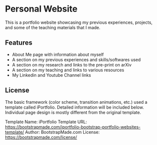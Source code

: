 # Personal Website

This is a portfolio website showcasing my previous experiences, projects, and some of the teaching materials that I made. 

## Features

- About Me page with information about myself
- A section on my previous experiences and skills/softwares used 
- A section on my research and links to the pre-print on arXiv
- A section on my teaching and links to various resources
- My Linkedin and Youtube Channel links

## License

The basic framework (color scheme, transition animations, etc.) used a template called iPortfolio. Detailed information will be included below. 
Individual page design is mostly different from the original template.

Template Name: iPortfolio
Template URL: https://bootstrapmade.com/iportfolio-bootstrap-portfolio-websites-template/
Author: BootstrapMade.com
License: https://bootstrapmade.com/license/

